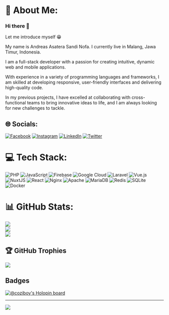 # 💫 About Me:
### Hi there 👋

Let me introduce myself 😁

My name is Andreas Asatera Sandi Nofa. I currently live in Malang, Jawa Timur, Indonesia.

I am a full-stack developer with a passion for creating intuitive, dynamic web and mobile applications.

With experience in a variety of programming languages and frameworks, I am skilled at developing responsive, user-friendly interfaces and delivering high-quality code.

In my previous projects, I have excelled at collaborating with cross-functional teams to bring innovative ideas to life, and I am always looking for new challenges to tackle.


## 🌐 Socials:
[![Facebook](https://img.shields.io/badge/Facebook-%231877F2.svg?logo=Facebook&logoColor=white)](https://facebook.com/coziboy) [![Instagram](https://img.shields.io/badge/Instagram-%23E4405F.svg?logo=Instagram&logoColor=white)](https://instagram.com/eas.andreas) [![LinkedIn](https://img.shields.io/badge/LinkedIn-%230077B5.svg?logo=linkedin&logoColor=white)](https://linkedin.com/in/andreas.asatera) [![Twitter](https://img.shields.io/badge/Twitter-%231DA1F2.svg?logo=Twitter&logoColor=white)](https://twitter.com/andreas_asatera) 

# 💻 Tech Stack:
![PHP](https://img.shields.io/badge/php-%23777BB4.svg?style=for-the-badge&logo=php&logoColor=white) ![JavaScript](https://img.shields.io/badge/javascript-%23323330.svg?style=for-the-badge&logo=javascript&logoColor=%23F7DF1E) ![Firebase](https://img.shields.io/badge/firebase-%23039BE5.svg?style=for-the-badge&logo=firebase) ![Google Cloud](https://img.shields.io/badge/Google%20Cloud-%234285F4.svg?style=for-the-badge&logo=google-cloud&logoColor=white) ![Laravel](https://img.shields.io/badge/laravel-%23FF2D20.svg?style=for-the-badge&logo=laravel&logoColor=white) ![Vue.js](https://img.shields.io/badge/vuejs-%2335495e.svg?style=for-the-badge&logo=vuedotjs&logoColor=%234FC08D) ![NuxtJS](https://img.shields.io/badge/Nuxt-black?style=for-the-badge&logo=nuxt.js&logoColor=white) ![React](https://img.shields.io/badge/react-%2320232a.svg?style=for-the-badge&logo=react&logoColor=%2361DAFB) ![Nginx](https://img.shields.io/badge/nginx-%23009639.svg?style=for-the-badge&logo=nginx&logoColor=white) ![Apache](https://img.shields.io/badge/apache-%23D42029.svg?style=for-the-badge&logo=apache&logoColor=white) ![MariaDB](https://img.shields.io/badge/MariaDB-003545?style=for-the-badge&logo=mariadb&logoColor=white) ![Redis](https://img.shields.io/badge/redis-%23DD0031.svg?style=for-the-badge&logo=redis&logoColor=white) ![SQLite](https://img.shields.io/badge/sqlite-%2307405e.svg?style=for-the-badge&logo=sqlite&logoColor=white) ![Docker](https://img.shields.io/badge/docker-%230db7ed.svg?style=for-the-badge&logo=docker&logoColor=white)
# 📊 GitHub Stats:
![](https://github-readme-stats.vercel.app/api?username=coziboy&theme=default&hide_border=false&include_all_commits=true&count_private=true)<br/>
![](https://github-readme-streak-stats.herokuapp.com/?user=coziboy&theme=default&hide_border=false)<br/>
![](https://github-readme-stats.vercel.app/api/top-langs/?username=coziboy&theme=default&hide_border=false&include_all_commits=true&count_private=true&layout=compact)

## 🏆 GitHub Trophies
![](https://github-profile-trophy.vercel.app/?username=coziboy&theme=flat&no-frame=false&no-bg=false&margin-w=4)

## Badges
[![@coziboy's Holopin board](https://holopin.me/coziboy)](https://holopin.io/@coziboy)

---
[![](https://visitcount.itsvg.in/api?id=coziboy&icon=0&color=6)](https://visitcount.itsvg.in)
